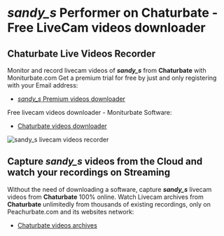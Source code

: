 # _sandy_s_ Performer on Chaturbate - Free LiveCam videos downloader

## Chaturbate Live Videos Recorder

Monitor and record livecam videos of **_sandy_s_** from **Chaturbate** with Moniturbate.com
Get a premium trial for free by just and only registering with your Email address:
* [_sandy_s_ Premium videos downloader](https://moniturbate.com/request-demo-licence-key.html)

Free livecam videos downloader - Moniturbate Software:
* [Chaturbate videos downloader](https://moniturbate.com/moniturbate-download-software.html)

![_sandy_s_ livecam videos recorder](https://peachurnet.com/templates/moniturbate-software.png)


## Capture _sandy_s_ videos from the Cloud and watch your recordings on Streaming

Without the need of downloading a software, capture **_sandy_s_** livecam videos from **Chaturbate** 100% online.
Watch Livecam archives from **Chaturbate** unlimitedly from thousands of existing recordings, only on Peachurbate.com and its websites network:
* [Chaturbate videos archives](https://peachurnet.com/)